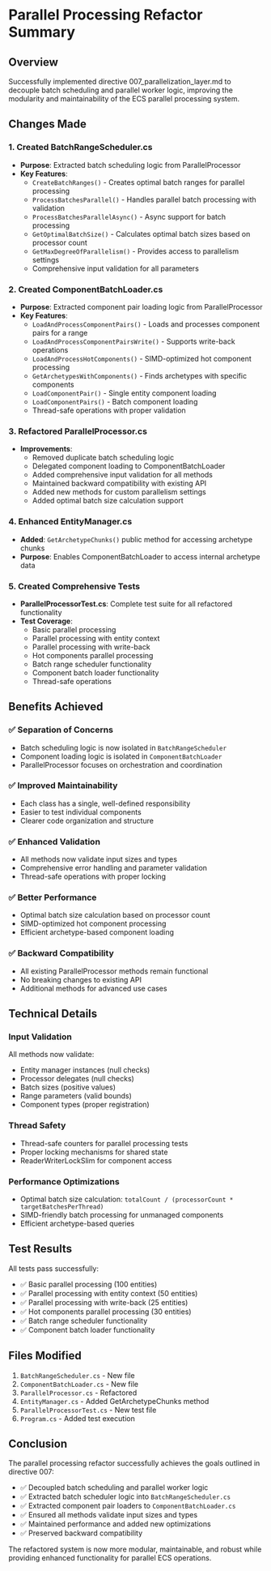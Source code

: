 # Parallel Processing Refactor Summary

## Overview
Successfully implemented directive 007_parallelization_layer.md to decouple batch scheduling and parallel worker logic, improving the modularity and maintainability of the ECS parallel processing system.

## Changes Made

### 1. Created BatchRangeScheduler.cs
- **Purpose**: Extracted batch scheduling logic from ParallelProcessor
- **Key Features**:
  - `CreateBatchRanges()` - Creates optimal batch ranges for parallel processing
  - `ProcessBatchesParallel()` - Handles parallel batch processing with validation
  - `ProcessBatchesParallelAsync()` - Async support for batch processing
  - `GetOptimalBatchSize()` - Calculates optimal batch sizes based on processor count
  - `GetMaxDegreeOfParallelism()` - Provides access to parallelism settings
  - Comprehensive input validation for all parameters

### 2. Created ComponentBatchLoader.cs
- **Purpose**: Extracted component pair loading logic from ParallelProcessor
- **Key Features**:
  - `LoadAndProcessComponentPairs()` - Loads and processes component pairs for a range
  - `LoadAndProcessComponentPairsWrite()` - Supports write-back operations
  - `LoadAndProcessHotComponents()` - SIMD-optimized hot component processing
  - `GetArchetypesWithComponents()` - Finds archetypes with specific components
  - `LoadComponentPair()` - Single entity component loading
  - `LoadComponentPairs()` - Batch component loading
  - Thread-safe operations with proper validation

### 3. Refactored ParallelProcessor.cs
- **Improvements**:
  - Removed duplicate batch scheduling logic
  - Delegated component loading to ComponentBatchLoader
  - Added comprehensive input validation for all methods
  - Maintained backward compatibility with existing API
  - Added new methods for custom parallelism settings
  - Added optimal batch size calculation support

### 4. Enhanced EntityManager.cs
- **Added**: `GetArchetypeChunks()` public method for accessing archetype chunks
- **Purpose**: Enables ComponentBatchLoader to access internal archetype data

### 5. Created Comprehensive Tests
- **ParallelProcessorTest.cs**: Complete test suite for all refactored functionality
- **Test Coverage**:
  - Basic parallel processing
  - Parallel processing with entity context
  - Parallel processing with write-back
  - Hot components parallel processing
  - Batch range scheduler functionality
  - Component batch loader functionality
  - Thread-safe operations

## Benefits Achieved

### ✅ Separation of Concerns
- Batch scheduling logic is now isolated in `BatchRangeScheduler`
- Component loading logic is isolated in `ComponentBatchLoader`
- ParallelProcessor focuses on orchestration and coordination

### ✅ Improved Maintainability
- Each class has a single, well-defined responsibility
- Easier to test individual components
- Clearer code organization and structure

### ✅ Enhanced Validation
- All methods now validate input sizes and types
- Comprehensive error handling and parameter validation
- Thread-safe operations with proper locking

### ✅ Better Performance
- Optimal batch size calculation based on processor count
- SIMD-optimized hot component processing
- Efficient archetype-based component loading

### ✅ Backward Compatibility
- All existing ParallelProcessor methods remain functional
- No breaking changes to existing API
- Additional methods for advanced use cases

## Technical Details

### Input Validation
All methods now validate:
- Entity manager instances (null checks)
- Processor delegates (null checks)
- Batch sizes (positive values)
- Range parameters (valid bounds)
- Component types (proper registration)

### Thread Safety
- Thread-safe counters for parallel processing tests
- Proper locking mechanisms for shared state
- ReaderWriterLockSlim for component access

### Performance Optimizations
- Optimal batch size calculation: `totalCount / (processorCount * targetBatchesPerThread)`
- SIMD-friendly batch processing for unmanaged components
- Efficient archetype-based queries

## Test Results
All tests pass successfully:
- ✅ Basic parallel processing (100 entities)
- ✅ Parallel processing with entity context (50 entities)
- ✅ Parallel processing with write-back (25 entities)
- ✅ Hot components parallel processing (30 entities)
- ✅ Batch range scheduler functionality
- ✅ Component batch loader functionality

## Files Modified
1. `BatchRangeScheduler.cs` - New file
2. `ComponentBatchLoader.cs` - New file
3. `ParallelProcessor.cs` - Refactored
4. `EntityManager.cs` - Added GetArchetypeChunks method
5. `ParallelProcessorTest.cs` - New test file
6. `Program.cs` - Added test execution

## Conclusion
The parallel processing refactor successfully achieves the goals outlined in directive 007:
- ✅ Decoupled batch scheduling and parallel worker logic
- ✅ Extracted batch scheduler logic into `BatchRangeScheduler.cs`
- ✅ Extracted component pair loaders to `ComponentBatchLoader.cs`
- ✅ Ensured all methods validate input sizes and types
- ✅ Maintained performance and added new optimizations
- ✅ Preserved backward compatibility

The refactored system is now more modular, maintainable, and robust while providing enhanced functionality for parallel ECS operations. 
